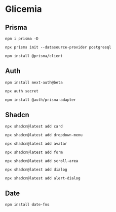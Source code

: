 # Glicemia


## Prisma

`npm i prisma -D`

`npx prisma init --datasource-provider postgresql`

`npm install @prisma/client`


## Auth

`npm install next-auth@beta`

`npx auth secret`

`npm install @auth/prisma-adapter`


## Shadcn

`npx shadcn@latest add card`

`npx shadcn@latest add dropdown-menu`

`npx shadcn@latest add avatar`

`npx shadcn@latest add form`

`npx shadcn@latest add scroll-area`

`npx shadcn@latest add dialog`

`npx shadcn@latest add alert-dialog`


## Date

`npm install date-fns`